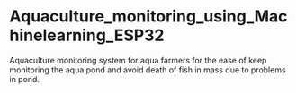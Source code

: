 # Aquaculture_monitoring_using_Machinelearning_ESP32
Aquaculture monitoring system for aqua farmers for the ease of keep monitoring the aqua pond and avoid death of fish in mass due to problems in pond.
